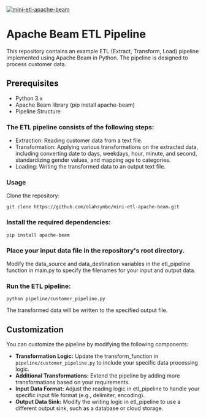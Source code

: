 [![mini-etl-apache-beam](https://github.com/olahsymbo/mini-etl-apache-beam/actions/workflows/etl-ci.yaml/badge.svg)](https://github.com/olahsymbo/mini-etl-apache-beam/actions/workflows/etl-ci.yaml)

# Apache Beam ETL Pipeline

This repository contains an example ETL (Extract, Transform, Load) pipeline implemented using Apache Beam in Python. The pipeline is designed to process customer data.

## Prerequisites

- Python 3.x
- Apache Beam library (pip install apache-beam)
- Pipeline Structure

### The ETL pipeline consists of the following steps:

- Extraction: Reading customer data from a text file.
- Transformation: Applying various transformations on the extracted data, including converting date to days, weekdays, hour, minute, and second, standardizing gender values, and mapping age to categories.
- Loading: Writing the transformed data to an output text file.

### Usage

Clone the repository: 

```
git clone https://github.com/olahsymbo/mini-etl-apache-beam.git
```

### Install the required dependencies:

```
pip install apache-beam
```

### Place your input data file in the repository's root directory.

Modify the data_source and data_destination variables in the etl_pipeline function in main.py to specify the filenames for your input and output data.

### Run the ETL pipeline:

```
python pipeline/customer_pipeline.py
```

The transformed data will be written to the specified output file.

## Customization

You can customize the pipeline by modifying the following components:

- **Transformation Logic:** Update the transform_function in `pipeline/customer_pipeline.py` to include your specific data processing logic.
- **Additional Transformations:** Extend the pipeline by adding more transformations based on your requirements.
- **Input Data Format:** Adjust the reading logic in etl_pipeline to handle your specific input file format (e.g., delimiter, encoding).
- **Output Data Sink:** Modify the writing logic in etl_pipeline to use a different output sink, such as a database or cloud storage.
